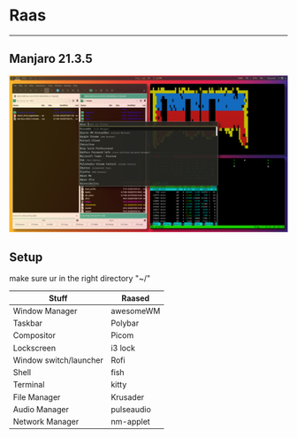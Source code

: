 # Raas

---
## Manjaro 21.3.5

![](Resources/raas.png)

## Setup
make sure ur in the right directory "~/"

| Stuff | Raased |
|---------------------------|-------------------------|
| Window Manager | awesomeWM |
| Taskbar | Polybar |
| Compositor  | Picom |
| Lockscreen | i3 lock |
| Window switch/launcher | Rofi |
| Shell | fish |
| Terminal | kitty |
| File Manager | Krusader |
| Audio Manager | pulseaudio |
| Network Manager | nm-applet |